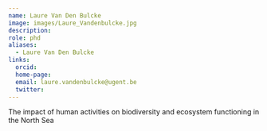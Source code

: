 ```yaml
---
name: Laure Van Den Bulcke
image: images/Laure_Vandenbulcke.jpg
description:
role: phd
aliases:
  - Laure Van Den Bulcke
links:
  orcid: 
  home-page: 
  email: laure.vandenbulcke@ugent.be
  twitter: 
---
```



The impact of human activities on biodiversity and ecosystem functioning in the North Sea